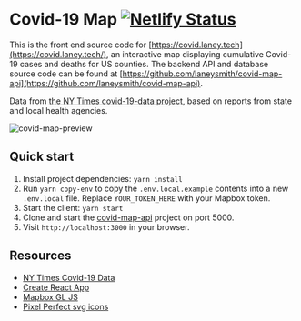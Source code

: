 # Covid-19 Map [![Netlify Status](https://api.netlify.com/api/v1/badges/af055556-257d-4146-a51c-fa13436a4ada/deploy-status)](https://app.netlify.com/sites/laneys-covid-map/deploys)

This is the front end source code for [https://covid.laney.tech](https://covid.laney.tech/), an interactive map displaying cumulative Covid-19 cases and deaths for US counties. The backend API and database source code can be found at [https://github.com/laneysmith/covid-map-api](https://github.com/laneysmith/covid-map-api).

Data from [the NY Times covid-19-data project](https://github.com/nytimes/covid-19-data), based on reports from state and local health agencies.

![covid-map-preview](https://user-images.githubusercontent.com/11357045/81026334-9e146d00-8e2e-11ea-983f-19f40669ffae.gif)

## Quick start

1. Install project dependencies: `yarn install`
1. Run `yarn copy-env` to copy the `.env.local.example` contents into a new `.env.local` file. Replace `YOUR_TOKEN_HERE` with your Mapbox token.
1. Start the client: `yarn start`
1. Clone and start the [covid-map-api](https://github.com/laneysmith/covid-map-api) project on port 5000.
1. Visit `http://localhost:3000` in your browser.

## Resources

- [NY Times Covid-19 Data](https://github.com/nytimes/covid-19-data)
- [Create React App](https://github.com/facebook/create-react-app)
- [Mapbox GL JS](https://docs.mapbox.com/mapbox-gl-js/)
- [Pixel Perfect svg icons](https://www.flaticon.com/authors/pixel-perfect)

